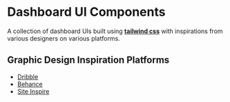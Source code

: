 # Dashboard UI Components

A collection of dashboard UIs built using **[tailwind css]('https://v2.tailwindcss.com/')** with inspirations from various designers on various platforms.

## Graphic Design Inspiration Platforms

- [Dribble]('https://dribbble.com/')
- [Behance]('https://www.behance.net/')
- [Site Inspire]('https://www.siteinspire.com/')